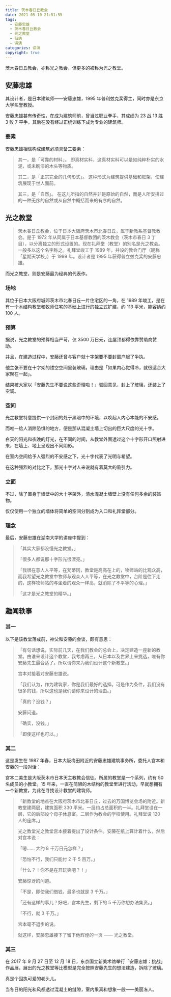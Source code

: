 ```yaml
---
title: 茨木春日丘教会
date: 2021-05-10 21:51:55
tags:
  - 安藤忠雄
  - 茨木春日丘教会
  - 光之教堂
  - 归纳
  - 讲演
categories: 讲演
copyright: true
---
```


茨木春日丘教会，亦称光之教会，但更多的被称为光之教堂。

## 安藤忠雄

其设计者，是日本建筑师——安藤忠雄，1995 年普利兹克奖得主，同时亦是东京大学名誉教授。

安藤忠雄甚有传奇性，在成为建筑师前，曾当过职业拳手，其成绩为 23 战 13 胜 3 败 7 平手，其后在没有经过正统训练下成为专业的建筑师。

<!--more-->

### 要素

安藤忠雄相信构成建筑必须具备三要素：

> 其一，是「可靠的材料」。
> 即真材实料，这真材实料可以是如纯粹朴实的水泥，或未刷漆的木头等物质。
>
> 其二，是「正宗完全的几何形式」。
> 这种形式为建筑提供基础和框架，使建筑展现于世人面前。
>
> 其三，是「自然」。
> 在这儿所指的自然并非是原始的自然，而是人所安排过的一种无序的自然或从自然中概括而来的有序的自然。

## 光之教堂

> 茨木春日丘教会，位于日本大阪府茨木市北春日丘，属于新教系基督教教会。是于 1972 年从同属于日本基督教团的茨木教会（茨木市春日 3 丁目），以分离独立的形式设置的。现在礼拜堂（教堂）的别名是光之教会。一般多以这个名字称之。礼拜堂竣工于 1989 年，并设的教会门厅（昵称「星期天学校」）于 1999 年。设计者是 1995 年获得普立兹克奖的安藤忠雄。

而光之教堂，则是安藤最为经典的代表作。

### 场地

其位于日本大阪府城郊茨木市北春日丘一片住宅区的一角，在 1989 年竣工，是在有一个木结构教堂和牧师住宅的基础上进行的独立式扩建，约 113 平米，能容纳约 100 人。

### 预算

据说，光之教堂的预算相当严苛，仅 3500 万日元，连屋顶都得依靠赞助商赞助。

并且，在建造过程中，安藤还曾与客户就十字架要不要封窗户起了争执。

他主张不要在十字架的镂空空间里装玻璃，理由是「如果内心觉得冷，就很适合大家聚在一起」。

结果被大家以「安藤先生不要说这些歪理啦！」驳回意见，封上了玻璃，还装上了空调。

### 空间

光之教堂特意提供一个封闭的处于黑暗中的环境，以唤起人内心本能的不安感。

而唯一给人消除恐惧的地方，便是那从混凝土墙上切出的巨大尺度的光十字。

白天的阳光和夜晚的灯光，在不同的时间，从教堂外面透过这个十字形开口照射进来，在墙上、地上呈现出不同阴影。

在室内空间给予人强烈的不安感之下，光十字代表了光明与希望。

在这种强烈的对比之下，那光十字对人来说就有着莫大的吸引力。

### 立面

不过，除了置身于墙壁中的大十字架外，清水混凝土墙壁上没有任何多余的装饰物。

仅仅使用一个独立的墙体将简单的空间分割成为入口和礼拜堂部分。

### 理念

最后，安藤忠雄在湖南大学的讲座中提到：

> 「其实大家都没懂光之教堂。」
>
> 「很多人都说那十字形光很漂亮。」
>
> 「我很在意人人平等，在梵蒂冈，教堂是高高在上的，牧师站的比观众高，而我希望光之教堂中牧师与观众人人平等，在光之教堂中，台阶是往下走的，这样牧师站的与坐着的观众一样高，就消除了不平等的心理。」
>
> 「这才是光之教堂的精华。」

## 趣闻轶事

### 其一

以下是该教堂落成前，神父和安藤的会谈，颇有意思：

> 「有句话想说，实际前几天，在我们教会的总会上，决定建造一座新的教堂。由谁来设计这个教堂，我考虑再三，从日本以及世界上来挑选，唯有你安藤先生最合适了。所以请你来为我们设计这个新教堂。」
>
> 宫本对接着对安藤忠雄说。
>
> 「我们认为，作为建筑家，你是我们最好的选择。可是作为条件，我们没有很多的钱，所以这也是我们请你来设计的理由。」
>
> 「真的？没钱？」
>
> 安藤问道。
>
> 「确实，没钱。」
>
> 「即使这样也可以。」

### 其二

这是发生在 1987 年春，日本大阪梅田附近的安藤忠雄建筑事务所，委托人宫本和安藤的一段对话：

宫本二美生是大阪茨木市日本天主教教会信徒。所属的教堂是一个系列，约有 50 名成员的小教堂。15 年来，一直在简陋的木结构的教堂里进行活动，早就想拥有一个新教堂，为此在寻找设计教堂的建筑师。

> 「新教堂的地点在大阪府茨木市北春日丘，过去的万国博览会场的附近。新教堂建两层，建筑面积 330 平米。一层约占总面积的一半。礼拜堂设在一层，它的后部设个母子休息室。二层作为教会的学校使用。礼拜堂设 120 人的座席。」
>
> 光之教堂光之教堂宫本接着提出了设计条件。安藤在纸上算计着什么，然后对宫本说：
>
> 「嗯…… 大约 8 千万日元怎样？」
>
> 「恐怕不行，我们只能付 2 千 5 百万。」
>
> 「什么？！你不是在开玩笑吧？！」
>
> 安藤惊讶的问道。
>
> 「不是，即使我们借钱，最多也就是 3 千万。」
>
> 「还有这样的事儿？好吧，宫本先生，剩下的 5 千万你想办法集资。」
>
> 「不行，就 3 千万。」
>
> 宫本毫不退步的说。
>
> 就这样，安藤忠雄接下了留下他辉煌的一页 —— 光之教堂。

### 其三

在 2017 年 9 月 27 日至 12 月 18 日，东京国立新美术馆举行「安藤忠雄：挑战」作品展，展出的光之教堂等比模型是完全按照安藤先生的想法建造，拆除了玻璃。

真是个固执可爱的老头儿。

当冬日的阳光和风都透过混凝土的缝隙，室内果真和想象一般——美丽冻人。
